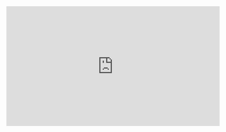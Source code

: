 <iframe width="560" height="315" src="https://www.youtube.com/embed/JDNJ617VIEI" frameborder="0" allow="accelerometer; autoplay; clipboard-write; encrypted-media; gyroscope; picture-in-picture" allowfullscreen></iframe>
